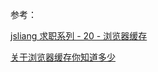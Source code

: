 参考：

[jsliang 求职系列 - 20 - 浏览器缓存](https://juejin.cn/post/6897387574763978759#chapter-three-one)

[关于浏览器缓存你知道多少](https://mp.weixin.qq.com/s/Wvc0lkLpgyEW_u7bbMdvpQ)